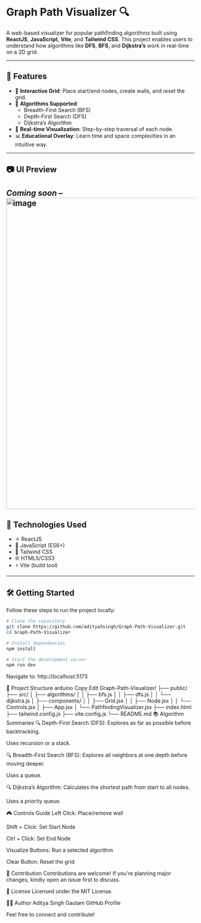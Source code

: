 # Graph Path Visualizer 🔍

A web-based visualizer for popular pathfinding algorithms built using **ReactJS**, **JavaScript**, **Vite**, and **Tailwind CSS**. This project enables users to understand how algorithms like **DFS**, **BFS**, and **Dijkstra’s** work in real-time on a 2D grid.

---

## 🚀 Features

- 🎯 **Interactive Grid**: Place start/end nodes, create walls, and reset the grid.
- 📌 **Algorithms Supported**:
  - Breadth-First Search (BFS)
  - Depth-First Search (DFS)
  - Dijkstra’s Algorithm
- 👀 **Real-time Visualization**: Step-by-step traversal of each node.
- 📊 **Educational Overlay**: Learn time and space complexities in an intuitive way.

---

## 📷 UI Preview

_Coming soon_ – <img width="1300" height="832" alt="image" src="https://github.com/user-attachments/assets/747ce504-9b92-4b5b-bddb-1c093e698279" />
---

## 🧠 Technologies Used

- ⚛️ ReactJS
- 🧠 JavaScript (ES6+)
- 💨 Tailwind CSS
- 🌐 HTML5/CSS3
- ⚡ Vite (build tool)

---

## 🛠️ Getting Started

Follow these steps to run the project locally:

```bash
# Clone the repository
git clone https://github.com/aditya3singh/Graph-Path-Visualizer.git
cd Graph-Path-Visualizer

# Install dependencies
npm install

# Start the development server
npm run dev
```

Navigate to: http://localhost:5173

📁 Project Structure
arduino
Copy
Edit
Graph-Path-Visualizer/
├── public/
├── src/
│   ├── algorithms/
│   │   ├── bfs.js
│   │   ├── dfs.js
│   │   └── dijkstra.js
│   ├── components/
│   │   ├── Grid.jsx
│   │   ├── Node.jsx
│   │   └── Controls.jsx
│   ├── App.jsx
│   └── PathfindingVisualizer.jsx
├── index.html
├── tailwind.config.js
├── vite.config.js
└── README.md
📚 Algorithm Summaries
🔍 Depth-First Search (DFS): Explores as far as possible before backtracking.

Uses recursion or a stack.

🔍 Breadth-First Search (BFS): Explores all neighbors at one depth before moving deeper.

Uses a queue.

🔍 Dijkstra’s Algorithm: Calculates the shortest path from start to all nodes.

Uses a priority queue.

🎮 Controls Guide
Left Click: Place/remove wall

Shift + Click: Set Start Node

Ctrl + Click: Set End Node

Visualize Buttons: Run a selected algorithm

Clear Button: Reset the grid

🤝 Contribution
Contributions are welcome!
If you're planning major changes, kindly open an issue first to discuss.

📜 License
Licensed under the MIT License.

👨‍💻 Author
Aditya Singh Gautam
GitHub Profile

Feel free to connect and contribute!
